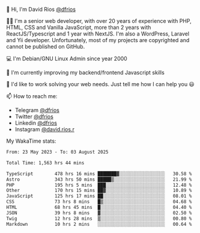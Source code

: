 👋 Hi, I'm David Rios [@dfrios](https://github.com/dfrios)

👨‍💻 I'm a senior web developer, with over 20 years of experience with PHP, HTML, CSS and Vanilla JavaScript, more than 2 years with ReactJS/Typescript and 1 year with NextJS. I'm also a WordPress, Laravel and Yii developer. Unfortunately, most of my projects are copyrighted and cannot be published on GitHub.

💻 I'm Debian/GNU Linux Admin since year 2000

🌱 I'm currently improving my backend/frontend Javascript skills

💞️ I'd like to work solving your web needs. Just tell me how I can help you 😃

📫 How to reach me:
* Telegram [@dfrios](https://t.me/dfrios)
* Twitter [@dfrios](https://twitter.com/dfrios)
* Linkedin [@dfrios](https://linkedin.com/in/dfrios)
* Instagram [@david.rios.r](https://instagram.com/david.rios.r)



My WakaTime stats:
<!--START_SECTION:waka-->

```txt
From: 23 May 2023 - To: 03 August 2025

Total Time: 1,563 hrs 44 mins

TypeScript        478 hrs 16 mins ███████▓░░░░░░░░░░░░░░░░░   30.58 %
Astro             343 hrs 50 mins █████▒░░░░░░░░░░░░░░░░░░░   21.99 %
PHP               195 hrs 5 mins  ███░░░░░░░░░░░░░░░░░░░░░░   12.48 %
Other             170 hrs 15 mins ██▓░░░░░░░░░░░░░░░░░░░░░░   10.89 %
JavaScript        125 hrs 17 mins ██░░░░░░░░░░░░░░░░░░░░░░░   08.01 %
CSS               73 hrs 8 mins   █▒░░░░░░░░░░░░░░░░░░░░░░░   04.68 %
HTML              68 hrs 45 mins  █░░░░░░░░░░░░░░░░░░░░░░░░   04.40 %
JSON              39 hrs 8 mins   ▓░░░░░░░░░░░░░░░░░░░░░░░░   02.50 %
Twig              12 hrs 28 mins  ▒░░░░░░░░░░░░░░░░░░░░░░░░   00.80 %
Markdown          10 hrs 2 mins   ░░░░░░░░░░░░░░░░░░░░░░░░░   00.64 %
```

<!--END_SECTION:waka-->
